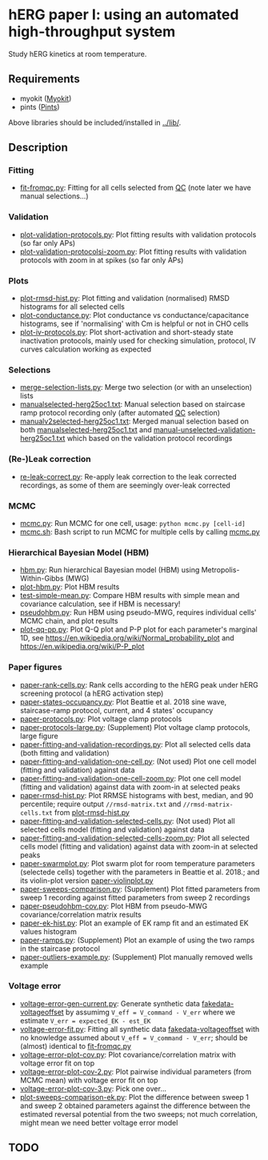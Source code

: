 # hERG paper I: using an automated high-throughput system

Study hERG kinetics at room temperature.


## Requirements
- myokit ([Myokit](http://myokit.org/))
- pints ([Pints](https://github.com/pints-team/pints))

Above libraries should be included/installed in [../lib/](../lib).


## Description

### Fitting
- [fit-fromqc.py](./fit-fromqc.py): Fitting for all cells selected from [QC](../qc) (note later we have manual selections...)


### Validation
- [plot-validation-protocols.py](./plot-validation-protocols.py): Plot fitting results with validation protocols (so far only APs)
- [plot-validation-protocolsi-zoom.py](./plot-validation-protocols-zoom.py): Plot fitting results with validation protocols with zoom in at spikes (so far only APs)


### Plots
- [plot-rmsd-hist.py](./plot-rmsd-hist.py): Plot fitting and validation (normalised) RMSD histograms for all selected cells
- [plot-conductance.py](./plot-conductance.py): Plot conductance vs conductance/capacitance histograms, see if 'normalising' with Cm is helpful or not in CHO cells
- [plot-iv-protocols.py](./plot-iv-protocols.py): Plot short-activation and short-steady state inactivation protocols, mainly used for checking simulation, protocol, IV curves calculation working as expected


### Selections
- [merge-selection-lists.py](./merge-selection-lists.py): Merge two selection (or with an unselection) lists
- [manualselected-herg25oc1.txt](./manualselected-herg25oc1.txt): Manual selection based on staircase ramp protocol recording only (after automated [QC](../qc) selection)
- [manualv2selected-herg25oc1.txt](./manualv2selected-herg25oc1.txt): Merged manual selection based on both [manualselected-herg25oc1.txt](./manualselected-herg25oc1.txt) and [manual-unselected-validation-herg25oc1.txt](./figs/manual-unselected-validation-herg25oc1.txt) which based on the validation protocol recordings


### (Re-)Leak correction
- [re-leak-correct.py](./re-leak-correct.py): Re-apply leak correction to the leak corrected recordings, as some of them are seemingly over-leak corrected


### MCMC
- [mcmc.py](./mcmc.py): Run MCMC for one cell, usage: `python mcmc.py [cell-id]`
- [mcmc.sh](./mcmc.sh): Bash script to run MCMC for multiple cells by calling [mcmc.py](./mcmc.py)


### Hierarchical Bayesian Model (HBM)
- [hbm.py](./hbm.py): Run hierarchical Bayesian model (HBM) using Metropolis-Within-Gibbs (MWG)
- [plot-hbm.py](./plot-hbm.py): Plot HBM results
- [test-simple-mean.py](./test-simple-mean.py): Compare HBM results with simple mean and covariance calculation, see if HBM is necessary!
- [pseudohbm.py](./pseudohbm.py): Run HBM using pseudo-MWG, requires individual cells' MCMC chain, and plot results
- [plot-qq-pp.py](./plot-qq-pp.py): Plot Q-Q plot and P-P plot for each parameter's marginal 1D, see <https://en.wikipedia.org/wiki/Normal_probability_plot> and <https://en.wikipedia.org/wiki/P-P_plot>


### Paper figures
- [paper-rank-cells.py](./paper-rank-cells.py): Rank cells according to the hERG peak under hERG screening protocol (a hERG activation step)
- [paper-states-occupancy.py](./paper-states-occupancy.py): Plot Beattie et al. 2018 sine wave, staircase-ramp protocol, current, and 4 states' occupancy
- [paper-protocols.py](./paper-protocols.py): Plot voltage clamp protocols
- [paper-protocols-large.py](./paper-protocols-large.py): (Supplement) Plot voltage clamp protocols, large figure
- [paper-fitting-and-validation-recordings.py](./paper-fitting-and-validation-recordings.py): Plot all selected cells data (both fitting and validation)
- [paper-fitting-and-validation-one-cell.py](./paper-fitting-and-validation-one-cell.py): (Not used) Plot one cell model (fitting and validation) against data
- [paper-fitting-and-validation-one-cell-zoom.py](./paper-fitting-and-validation-one-cell-zoom.py): Plot one cell model (fitting and validation) against data with zoom-in at selected peaks
- [paper-rmsd-hist.py](paper-rmsd-hist.py): Plot RRMSE histograms with best, median, and 90 percentile; require output `//rmsd-matrix.txt` and `//rmsd-matrix-cells.txt` from [plot-rmsd-hist.py](./plot-rmsd-hist.py)
- [paper-fitting-and-validation-selected-cells.py](./paper-fitting-and-validation-selected-cells.py): (Not used) Plot all selected cells model (fitting and validation) against data
- [paper-fitting-and-validation-selected-cells-zoom.py](./paper-fitting-and-validation-selected-cells-zoom.py): Plot all selected cells model (fitting and validation) against data with zoom-in at selected peaks
- [paper-swarmplot.py](./paper-swarmplot.py): Plot swarm plot for room temperature parameters (selectede cells) together with the parameters in Beattie et al. 2018.; and its violin-plot version [paper-violinplot.py](./paper-violinplot.py)
- [paper-sweeps-comparison.py](./paper-sweeps-comparison.py): (Supplement) Plot fitted parameters from sweep 1 recording against fitted parameters from sweep 2 recordings
- [paper-pseudohbm-cov.py](./paper-pseudohbm-cov.py): Plot HBM from pseudo-MWG covariance/correlation matrix results
- [paper-ek-hist.py](./paper-ek-hist.py): Plot an example of EK ramp fit and an estimated EK values histogram
- [paper-ramps.py](./paper-ramps.py): (Supplement) Plot an example of using the two ramps in the staircase protocol
- [paper-outliers-example.py](./paper-outliers-example.py): (Supplement) Plot manually removed wells example


### Voltage error
- [voltage-error-gen-current.py](./voltage-error-gen-current.py): Generate synthetic data [fakedata-voltageoffset](./fakedata-voltageoffset) by assumimg `V_eff = V_command - V_err` where we estimate `V_err = expected_EK - est_EK`
- [voltage-error-fit.py](./voltage-error-fit.py): Fitting all synthetic data [fakedata-voltageoffset](./fakedata-voltageoffset) with no knowledge assumed about `V_eff = V_command - V_err`; should be (almost) identical to [fit-fromqc.py](./fit-fromqc.py)
- [voltage-error-plot-cov.py](./voltage-error-plot-cov.py): Plot covariance/correlation matrix with voltage error fit on top
- [voltage-error-plot-cov-2.py](./voltage-error-plot-cov-2.py): Plot pairwise individual parameters (from MCMC mean) with voltage error fit on top
- [voltage-error-plot-cov-3.py](./voltage-error-plot-cov-3.py): Pick one over...
- [plot-sweeps-comparison-ek.py](./plot-sweeps-comparison-ek.py): Plot the difference between sweep 1 and sweep 2 obtained parameters against the difference between the estimated reversal potential from the two sweeps; not much correlation, might mean we need better voltage error model


## TODO

